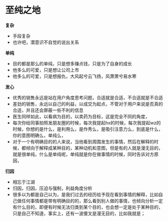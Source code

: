 # 至纯之地

**复杂**

* 手段复杂
* 也许吧，潜意识不自觉的说出关系

**单纯**

* 目的都是那么的单纯，只是想多赚点钱，只是为了自身的成长
* 他多么的可爱，只是想让公司上市
* 他多么的可爱，只是想报仇，大风起兮云飞扬，风萧萧兮易水寒

**发心**

* 优秀的销售永远是站在用户角度思考问题，合适就是合适，不合适就是不合适
* 差劲的销售，永远以自己的利益，以成交为起点，不管对于用户来说是否真的合适，并且还会屏蔽一些不利的信息
* 医生同样如此，以看病为目的，以卖药为目标，这是完全不同的角度，
* 每次你给同事拍照发朋友圈的时候，每次我提起hx的时候，每次我提起wz的时候，你想的是什么，是利用么，是作秀么，是吸引注意力么，到底是什么，你的意图明确么，单纯么，
* 对于一个有明确目的的人来说，当他看到周围发生的事情，然后在解释的时候，都倾向于解释成某种目的，某种动机和意图，但是有的人就是漫无目的，就是很单纯，什么是单纯呢，单纯就是你在做事情的时候，同时告诉对方原因，

**归因**

* 相忘于江湖
* 归因，归因，压迫与强制，利益角度分析
* 很多以为都是自己以为，是我们过去的经历给予现在看到事情的解释，比如自己做任何事情都是带有明确目的的，那么看到别人做的事情，也倾向分析一定有什么目的，即便有时候无法归类到某个目的，也会想一定是处于某种目的，只是自己不知道，事实上，还有一波傻叉是漫无目的，比如我就是；

